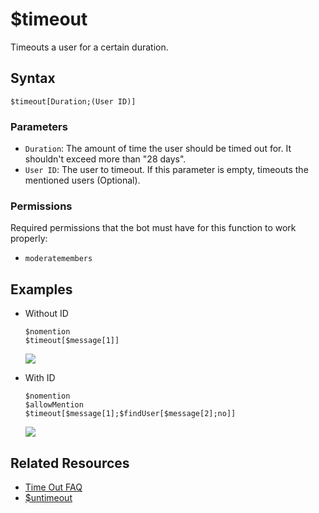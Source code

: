 # $timeout
Timeouts a user for a certain duration.

## Syntax
```
$timeout[Duration;(User ID)]
```

### Parameters
- `Duration`: The amount of time the user should be timed out for. It shouldn't exceed more than "28 days".
- `User ID`: The user to timeout. If this parameter is empty, timeouts the mentioned users (Optional).

### Permissions
Required permissions that the bot must have for this function to work properly:
- `moderatemembers`

## Examples
- Without ID
   ```
   $nomention
   $timeout[$message[1]]
   ```
   ![](https://user-images.githubusercontent.com/70456337/183470087-6b72ea9f-9365-4686-9483-09bad385e10b.png)

- With ID
   ```
   $nomention
   $allowMention
   $timeout[$message[1];$findUser[$message[2];no]]
   ```
   ![](https://user-images.githubusercontent.com/70456337/183470187-305f846a-7515-46b5-af7e-6c2f5713656f.png)

## Related Resources
- [Time Out FAQ](https://support.discord.com/hc/en-us/articles/4413305239191-Time-Out-FAQ)
- [$untimeout](./untimeout.md)
